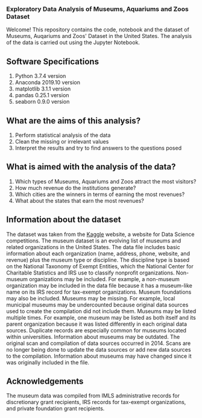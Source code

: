 ### Exploratory Data Analysis of Museums, Aquariums and Zoos Dataset 

Welcome! This repository contains the code, notebook and the dataset of Museums, Auqariums and Zoos' Dataset in the United States. The analysis of the data is carried out using the Jupyter Notebook. 

## Software Specifications
1. Python 3.7.4 version
2. Anaconda 2019.10 version
3. matplotlib 3.1.1 version 
4. pandas 0.25.1 version
5. seaborn 0.9.0 version

## What are the aims of this analysis? 

1. Perform statistical analysis of the data
2. Clean the missing or irrelevant values 
3. Interpret the results and try to find answers to the questions posed

## What is aimed with the analysis of the data?

1. Which types of Museums, Aquariums and Zoos attract the most visitors?
2. How much revenue do the institutions generate?
3. Which cities are the winners in terms of earning the most revenues?
4. What about the states that earn the most revenues?

## Information about the dataset

The dataset was taken from the [Kaggle](https://www.kaggle.com/imls/museum-directory) website, a website for Data Science competitions. The museum dataset is an evolving list of museums and related organizations in the United States. The data file includes basic information about each organization (name, address, phone, website, and revenue) plus the museum type or discipline. The discipline type is based on the National Taxonomy of Exempt Entities, which the National Center for Charitable Statistics and IRS use to classify nonprofit organizations. Non-museum organizations may be included. For example, a non-museum organization may be included in the data file because it has a museum-like name on its IRS record for tax-exempt organizations. Museum foundations may also be included. Museums may be missing. For example, local municipal museums may be undercounted because original data sources used to create the compilation did not include them. Museums may be listed multiple times. For example, one museum may be listed as both itself and its parent organization because it was listed differently in each original data sources. Duplicate records are especially common for museums located within universities. Information about museums may be outdated. The original scan and compilation of data sources occurred in 2014. Scans are no longer being done to update the data sources or add new data sources to the compilation. Information about museums may have changed since it was originally included in the file.

## Acknowledgements

The museum data was compiled from IMLS administrative records for discretionary grant recipients, IRS records for tax-exempt organizations, and private foundation grant recipients.

